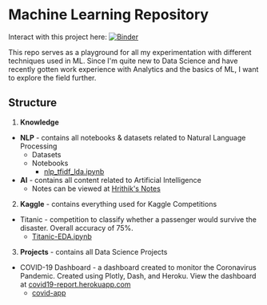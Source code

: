 # Machine Learning Repository

Interact with this project here: [![Binder](https://mybinder.org/badge_logo.svg)](https://mybinder.org/v2/gh/CoderHahs/ml-training/master)

This repo serves as a playground for all my experimentation with different techniques used in ML. Since I'm quite new to Data Science and have recently gotten work experience with Analytics and the basics of ML, I want to explore the field further.

## Structure

1. **Knowledge**

- **NLP** - contains all notebooks & datasets related to Natural Language Processing
  - Datasets
  - Notebooks
    - [nlp_tfidf_lda.ipynb](Knowledge/NLP/Notebooks/nlp_tfidf_lda.ipynb)
- **AI** - contains all content related to Artificial Intelligence
  - Notes can be viewed at [Hrithik's Notes](https://hrithiks-notes.netlify.app/ai)

2.  **Kaggle** - contains everything used for Kaggle Competitions

- Titanic - competition to classify whether a passenger would survive the disaster. Overall accuracy of 75%.
  - [Titanic-EDA.ipynb](Kaggle/Titanic/Notebooks/Titanic-EDA.ipynb)

3. **Projects** - contains all Data Science Projects

- COVID-19 Dashboard - a dashboard created to monitor the Coronavirus Pandemic. Created using Plotly, Dash, and Heroku. View the dashboard at [covid19-report.herokuapp.com](https://covid19-report.herokuapp.com)
  - [covid-app](Projects/covid-app-nogit)

